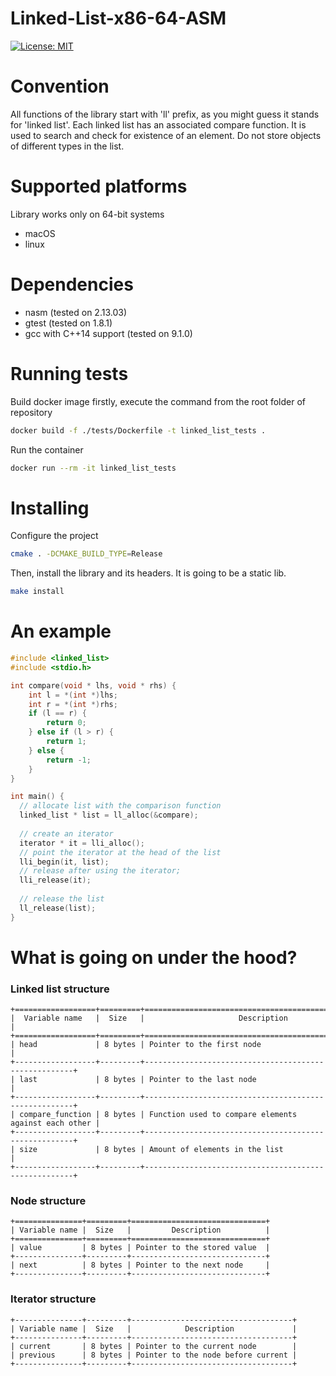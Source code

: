 # Linked-List-x86-64-ASM
[![License: MIT](https://img.shields.io/badge/License-MIT-yellow.svg)](https://opensource.org/licenses/MIT)

# Convention
All functions of the library start with 'll' prefix, as you might guess it stands for 'linked list'.
Each linked list has an associated compare function.
It is used to search and check for existence of an element.
Do not store objects of different types in the list.

# Supported platforms
Library works only on 64-bit systems
<ul>
    <li>macOS</li>
    <li>linux</li>
</ul>

# Dependencies
<ul>
    <li>nasm (tested on 2.13.03)</li>
    <li>gtest (tested on 1.8.1)</li>
    <li>gcc with C++14 support (tested on 9.1.0)</li>
</ul>


# Running tests
Build docker image firstly, execute the command from the root folder of repository
```bash
docker build -f ./tests/Dockerfile -t linked_list_tests .
```

Run the container
```bash
docker run --rm -it linked_list_tests
```

# Installing
Configure the project
```bash
cmake . -DCMAKE_BUILD_TYPE=Release
```

Then, install the library and its headers. It is going to be a static lib.

```bash
make install
```
# An example
```C
#include <linked_list>
#include <stdio.h>

int compare(void * lhs, void * rhs) {
    int l = *(int *)lhs;
    int r = *(int *)rhs;
    if (l == r) {
        return 0;
    } else if (l > r) {
        return 1;
    } else {
        return -1;
    }
}

int main() {
  // allocate list with the comparison function
  linked_list * list = ll_alloc(&compare);
  
  // create an iterator
  iterator * it = lli_alloc();
  // point the iterator at the head of the list
  lli_begin(it, list);
  // release after using the iterator;
  lli_release(it);
  
  // release the list
  ll_release(list);
}
```

# What is going on under the hood?
<h3>Linked list structure</h3>

```
+==================+=========+======================================================+
|  Variable name   |  Size   |                     Description                      |
+==================+=========+======================================================+
| head             | 8 bytes | Pointer to the first node                            |
+------------------+---------+------------------------------------------------------+
| last             | 8 bytes | Pointer to the last node                             |
+------------------+---------+------------------------------------------------------+
| compare_function | 8 bytes | Function used to compare elements against each other |
+------------------+---------+------------------------------------------------------+
| size             | 8 bytes | Amount of elements in the list                       |
+------------------+---------+------------------------------------------------------+
```
<h3>Node structure</h3>

```
+===============+=========+==============================+
| Variable name |  Size   |         Description          |
+===============+=========+==============================+
| value         | 8 bytes | Pointer to the stored value  |
+---------------+---------+------------------------------+
| next          | 8 bytes | Pointer to the next node     |
+---------------+---------+------------------------------+
```
<h3>Iterator structure</h3>

```
+---------------+---------+------------------------------------+
| Variable name |  Size   |            Description             |
+---------------+---------+------------------------------------+
| current       | 8 bytes | Pointer to the current node        |
| previous      | 8 bytes | Pointer to the node before current |
+---------------+---------+------------------------------------+
```